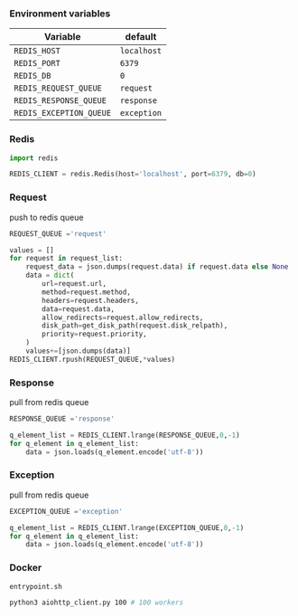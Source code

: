 ### Environment variables

Variable|default
-|-
`REDIS_HOST`|`localhost`
`REDIS_PORT`|`6379`
`REDIS_DB`|`0`
`REDIS_REQUEST_QUEUE`|`request`
`REDIS_RESPONSE_QUEUE`|`response`
`REDIS_EXCEPTION_QUEUE`|`exception`


### Redis
```python
import redis

REDIS_CLIENT = redis.Redis(host='localhost', port=6379, db=0)
```

### Request

push to redis queue
```python
REQUEST_QUEUE ='request'

values = []
for request in request_list:
    request_data = json.dumps(request.data) if request.data else None
    data = dict(
        url=request.url,
        method=request.method,
        headers=request.headers,
        data=request.data,
        allow_redirects=request.allow_redirects,
        disk_path=get_disk_path(request.disk_relpath),
        priority=request.priority,
    )
    values+=[json.dumps(data)]
REDIS_CLIENT.rpush(REQUEST_QUEUE,*values)
```

### Response

pull from redis queue
```python
RESPONSE_QUEUE ='response'

q_element_list = REDIS_CLIENT.lrange(RESPONSE_QUEUE,0,-1)
for q_element in q_element_list:
    data = json.loads(q_element.encode('utf-8'))
```

### Exception

pull from redis queue
```python
EXCEPTION_QUEUE ='exception'

q_element_list = REDIS_CLIENT.lrange(EXCEPTION_QUEUE,0,-1)
for q_element in q_element_list:
    data = json.loads(q_element.encode('utf-8'))
```

### Docker

`entrypoint.sh`
```bash
python3 aiohttp_client.py 100 # 100 workers
```
